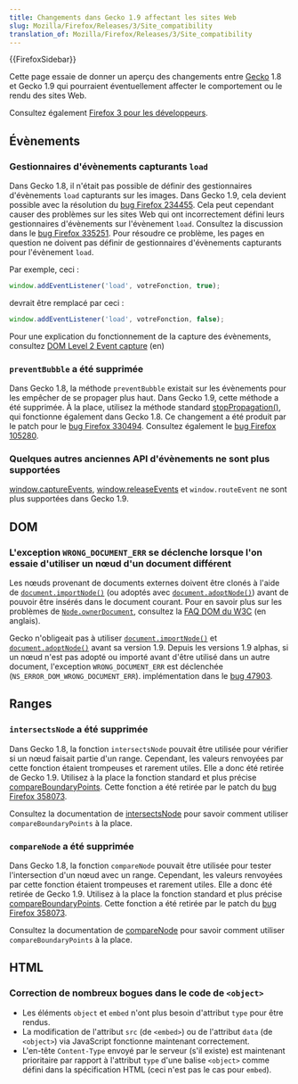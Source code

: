```yaml
---
title: Changements dans Gecko 1.9 affectant les sites Web
slug: Mozilla/Firefox/Releases/3/Site_compatibility
translation_of: Mozilla/Firefox/Releases/3/Site_compatibility
---
```


{{FirefoxSidebar}}

Cette page essaie de donner un aperçu des changements entre [Gecko](/fr/Gecko) 1.8 et Gecko 1.9 qui pourraient éventuellement affecter le comportement ou le rendu des sites Web.

Consultez également [Firefox 3 pour les développeurs](/fr/Firefox_3_pour_les_développeurs).

## Évènements

### Gestionnaires d'évènements capturants `load`

Dans Gecko 1.8, il n'était pas possible de définir des gestionnaires d'évènements `load` capturants sur les images. Dans Gecko 1.9, cela devient possible avec la résolution du [bug Firefox 234455](https://bugzil.la/234455). Cela peut cependant causer des problèmes sur les sites Web qui ont incorrectement défini leurs gestionnaires d'évènements sur l'évènement `load`. Consultez la discussion dans le [bug Firefox 335251](https://bugzil.la/335251). Pour résoudre ce problème, les pages en question ne doivent pas définir de gestionnaires d'évènements capturants pour l'évènement `load`.

Par exemple, ceci&nbsp;:

```js
window.addEventListener('load', votreFonction, true);
```

devrait être remplacé par ceci&nbsp;:

```js
window.addEventListener('load', votreFonction, false);
```

Pour une explication du fonctionnement de la capture des évènements, consultez [DOM Level 2 Event capture](http://www.w3.org/TR/DOM-Level-2-Events/events.html#Events-flow-capture) (en)

### `preventBubble` a été supprimée

Dans Gecko 1.8, la méthode `preventBubble` existait sur les évènements pour les empêcher de se propager plus haut. Dans Gecko 1.9, cette méthode a été supprimée. À la place, utilisez la méthode standard [stopPropagation()](/fr/DOM/event.stopPropagation), qui fonctionne également dans Gecko 1.8. Ce changement a été produit par le patch pour le [bug Firefox 330494](https://bugzil.la/330494). Consultez également le [bug Firefox 105280](https://bugzil.la/105280).

### Quelques autres anciennes API d'évènements ne sont plus supportées

[window.captureEvents](/fr/DOM/window.captureEvents), [window.releaseEvents](/fr/DOM/window.releaseEvents) et `window.routeEvent` ne sont plus supportées dans Gecko 1.9.

## DOM

### L'exception `WRONG_DOCUMENT_ERR` se déclenche lorsque l'on essaie d'utiliser un nœud d'un document différent

Les nœuds provenant de documents externes doivent être clonés à l'aide de [`document.importNode()`](/fr/docs/Web/API/Document/importNode) (ou adoptés avec
[`document.adoptNode()`](/fr/docs/Web/API/Document/adoptNode)) avant de pouvoir être insérés dans le document courant. Pour en savoir plus sur les problèmes
de [`Node.ownerDocument`](/fr/docs/Web/API/Node/ownerDocument), consultez la [FAQ DOM du W3C](http://www.w3.org/DOM/faq.html#ownerdoc) (en anglais).

Gecko n'obligeait pas à utiliser [`document.importNode()`](/fr/docs/Web/API/Document/importNode) et [`document.adoptNode()`](/fr/docs/Web/API/Document/adoptNode) avant sa version 1.9. Depuis les versions 1.9
alphas, si un nœud n'est pas adopté ou importé avant d'être utilisé dans un autre document, l'exception
`WRONG_DOCUMENT_ERR` est déclenchée (`NS_ERROR_DOM_WRONG_DOCUMENT_ERR`). implémentation dans le [bug 47903](https://bugzilla.mozilla.org/show_bug.cgi?id=47903).

## Ranges

### `intersectsNode` a été supprimée

Dans Gecko 1.8, la fonction `intersectsNode` pouvait être utilisée pour vérifier si un nœud faisait partie d'un range. Cependant, les valeurs renvoyées par cette fonction étaient trompeuses et rarement utiles. Elle a donc été retirée de Gecko 1.9. Utilisez à la place la fonction standard et plus précise [compareBoundaryPoints](/fr/DOM/range.compareBoundaryPoints). Cette fonction a été retirée par le patch du [bug Firefox 358073](https://bugzil.la/358073).

Consultez la documentation de [intersectsNode](/fr/DOM/range.intersectsNode) pour savoir comment utiliser `compareBoundaryPoints` à la place.

### `compareNode` a été supprimée

Dans Gecko 1.8, la fonction `compareNode` pouvait être utilisée pour tester l'intersection d'un nœud avec un range. Cependant, les valeurs renvoyées par cette fonction étaient trompeuses et rarement utiles. Elle a donc été retirée de Gecko 1.9. Utilisez à la place la fonction standard et plus précise [compareBoundaryPoints](/fr/DOM/range.compareBoundaryPoints). Cette fonction a été retirée par le patch du [bug Firefox 358073](https://bugzil.la/358073).

Consultez la documentation de [compareNode](/fr/DOM/range.compareNode) pour savoir comment utiliser `compareBoundaryPoints` à la place.

## HTML

### Correction de nombreux bogues dans le code de `<object>`

- Les éléments `object` et `embed` n'ont plus besoin d'attribut `type` pour être rendus.
- La modification de l'attribut `src` (de `<embed>`) ou de l'attribut `data` (de `<object>`) via JavaScript fonctionne maintenant correctement.
- L'en-tête `Content-Type` envoyé par le serveur (s'il existe) est maintenant prioritaire par rapport à l'attribut `type` d'une balise `<object>` comme défini dans la spécification HTML (ceci n'est pas le cas pour `embed`).
